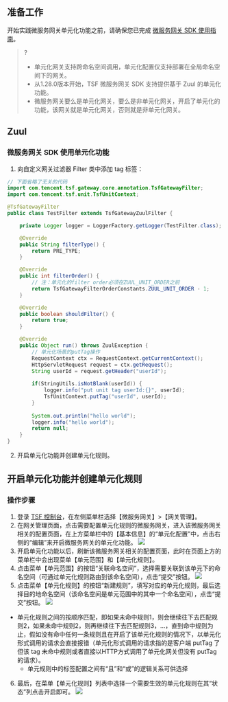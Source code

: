 ## 准备工作
开始实践微服务网关单元化功能之前，请确保您已完成 [微服务网关 SDK 使用指南](https://cloud.tencent.com/document/product/649/40428)。
>?
>- 单元化网关支持跨命名空间调用，单元化配置仅支持部署在全局命名空间下的网关。
>- 从1.28.0版本开始，TSF 微服务网关 SDK 支持提供基于 Zuul 的单元化功能。
>- 微服务网关要么是单元化网关，要么是非单元化网关，开启了单元化的功能，该网关就是单元化网关，否则就是非单元化网关。

## Zuul
### 微服务网关 SDK 使用单元化功能

1. 向自定义网关过滤器 Filter 类中添加 tag 标签：
```java
// 下面省略了无关的代码
import com.tencent.tsf.gateway.core.annotation.TsfGatewayFilter;
import com.tencent.tsf.unit.TsfUnitContext;

@TsfGatewayFilter
public class TestFilter extends TsfGatewayZuulFilter {

    private Logger logger = LoggerFactory.getLogger(TestFilter.class);

    @Override
    public String filterType() {
        return PRE_TYPE;
    }

    @Override
    public int filterOrder() {
        // 注：单元化的filter order必须在ZUUL_UNIT_ORDER之前
        return TsfGatewayFilterOrderConstants.ZUUL_UNIT_ORDER - 1;
    }

    @Override
    public boolean shouldFilter() {
        return true;
    }

    @Override
    public Object run() throws ZuulException {
        // 单元化场景的putTag操作
        RequestContext ctx = RequestContext.getCurrentContext();
        HttpServletRequest request = ctx.getRequest();
        String userId = request.getHeader("userId");
        
        if(StringUtils.isNotBlank(userId)) {
            logger.info("put unit tag userId:{}", userId);
            TsfUnitContext.putTag("userId", userId);
        }
        
        System.out.println("hello world");
        logger.info("hello world");
        return null;
    }
}
```
2. 开启单元化功能并创建单元化规则。

## 开启单元化功能并创建单元化规则
### 操作步骤

1. 登录 [TSF 控制台](https://console.cloud.tencent.com/tsf)，在左侧菜单栏选择【微服务网关】>【网关管理】。
2. 在网关管理页面，点击需要配置单元化规则的微服务网关，进入该微服务网关相关的配置页面，在上方菜单栏中的【基本信息】的“单元化配置”中，点击右侧的“编辑”来开启微服务网关的单元化功能。
![](https://main.qcloudimg.com/raw/xxxx.png)
3. 开启单元化功能以后，刷新该微服务网关相关的配置页面，此时在页面上方的菜单栏中会出现菜单【单元范围】和【单元化规则】。
4. 点击菜单【单元范围】的按钮“关联命名空间”，选择需要关联到该单元下的命名空间（可通过单元化规则路由到该命名空间），点击“提交”按钮。
![](https://main.qcloudimg.com/raw/yyyy.png)
5. 点击菜单【单元化规则】的按钮“新建规则”，填写对应的单元化规则，最后选择目的地命名空间（该命名空间是单元范围中的其中一个命名空间），点击“提交”按钮。
![](https://main.qcloudimg.com/raw/zzzz.png)
  - 单元化规则之间的按顺序匹配，即如果未命中规则1，则会继续往下去匹配规则2，如果未命中规则2，则再继续往下去匹配规则3，...，直到命中规则为止，假如没有命中任何一条规则且在开启了该单元化规则的情况下，以单元化形式调用的请求会直接报错（单元化形式调用的请求指的是客户端 putTag 了但该 tag 未命中规则或者直接以HTTP方式调用了单元化网关但没有 putTag 的请求）。
	- 单元规则中的标签配置之间有“且”和“或”的逻辑关系可供选择
6. 最后，在菜单【单元化规则】列表中选择一个需要生效的单元化规则在其“状态”列点击开启即可。
![](https://main.qcloudimg.com/raw/tttt.png)
